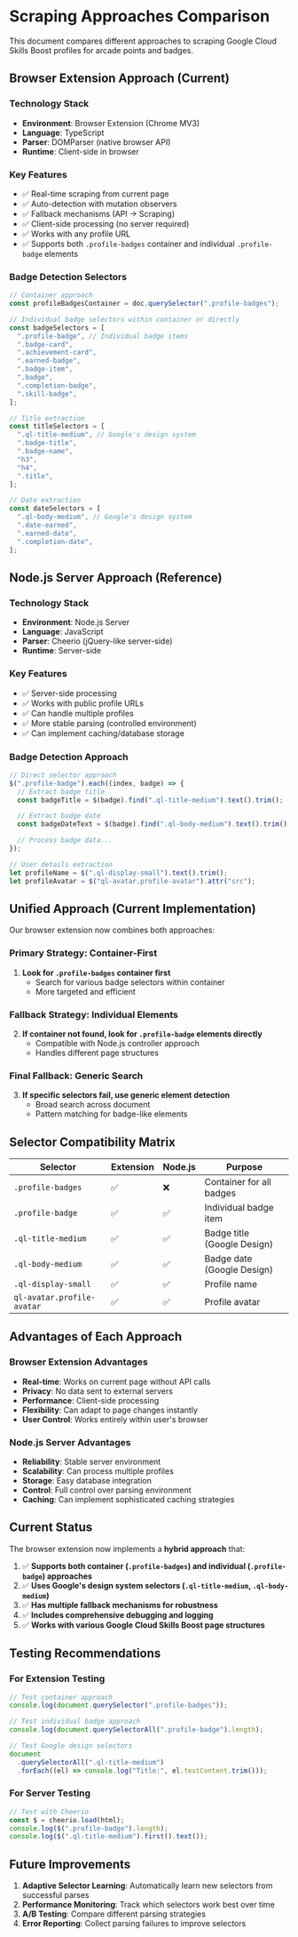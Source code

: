 # Scraping Approaches Comparison

This document compares different approaches to scraping Google Cloud Skills Boost profiles for arcade points and badges.

## Browser Extension Approach (Current)

### Technology Stack

- **Environment**: Browser Extension (Chrome MV3)
- **Language**: TypeScript
- **Parser**: DOMParser (native browser API)
- **Runtime**: Client-side in browser

### Key Features

- ✅ Real-time scraping from current page
- ✅ Auto-detection with mutation observers
- ✅ Fallback mechanisms (API → Scraping)
- ✅ Client-side processing (no server required)
- ✅ Works with any profile URL
- ✅ Supports both `.profile-badges` container and individual `.profile-badge` elements

### Badge Detection Selectors

```typescript
// Container approach
const profileBadgesContainer = doc.querySelector(".profile-badges");

// Individual badge selectors within container or directly
const badgeSelectors = [
  ".profile-badge", // Individual badge items
  ".badge-card",
  ".achievement-card",
  ".earned-badge",
  ".badge-item",
  ".badge",
  ".completion-badge",
  ".skill-badge",
];

// Title extraction
const titleSelectors = [
  ".ql-title-medium", // Google's design system
  ".badge-title",
  ".badge-name",
  "h3",
  "h4",
  ".title",
];

// Date extraction
const dateSelectors = [
  ".ql-body-medium", // Google's design system
  ".date-earned",
  ".earned-date",
  ".completion-date",
];
```

## Node.js Server Approach (Reference)

### Technology Stack

- **Environment**: Node.js Server
- **Language**: JavaScript
- **Parser**: Cheerio (jQuery-like server-side)
- **Runtime**: Server-side

### Key Features

- ✅ Server-side processing
- ✅ Works with public profile URLs
- ✅ Can handle multiple profiles
- ✅ More stable parsing (controlled environment)
- ✅ Can implement caching/database storage

### Badge Detection Approach

```javascript
// Direct selector approach
$(".profile-badge").each((index, badge) => {
  // Extract badge title
  const badgeTitle = $(badge).find(".ql-title-medium").text().trim();

  // Extract badge date
  const badgeDateText = $(badge).find(".ql-body-medium").text().trim();

  // Process badge data...
});

// User details extraction
let profileName = $(".ql-display-small").text().trim();
let profileAvatar = $("ql-avatar.profile-avatar").attr("src");
```

## Unified Approach (Current Implementation)

Our browser extension now combines both approaches:

### Primary Strategy: Container-First

1. **Look for `.profile-badges` container first**
   - Search for various badge selectors within container
   - More targeted and efficient

### Fallback Strategy: Individual Elements

2. **If container not found, look for `.profile-badge` elements directly**
   - Compatible with Node.js controller approach
   - Handles different page structures

### Final Fallback: Generic Search

3. **If specific selectors fail, use generic element detection**
   - Broad search across document
   - Pattern matching for badge-like elements

## Selector Compatibility Matrix

| Selector                   | Extension | Node.js | Purpose                     |
| -------------------------- | --------- | ------- | --------------------------- |
| `.profile-badges`          | ✅        | ❌      | Container for all badges    |
| `.profile-badge`           | ✅        | ✅      | Individual badge item       |
| `.ql-title-medium`         | ✅        | ✅      | Badge title (Google Design) |
| `.ql-body-medium`          | ✅        | ✅      | Badge date (Google Design)  |
| `.ql-display-small`        | ✅        | ✅      | Profile name                |
| `ql-avatar.profile-avatar` | ✅        | ✅      | Profile avatar              |

## Advantages of Each Approach

### Browser Extension Advantages

- **Real-time**: Works on current page without API calls
- **Privacy**: No data sent to external servers
- **Performance**: Client-side processing
- **Flexibility**: Can adapt to page changes instantly
- **User Control**: Works entirely within user's browser

### Node.js Server Advantages

- **Reliability**: Stable server environment
- **Scalability**: Can process multiple profiles
- **Storage**: Easy database integration
- **Control**: Full control over parsing environment
- **Caching**: Can implement sophisticated caching strategies

## Current Status

The browser extension now implements a **hybrid approach** that:

1. ✅ **Supports both container (`.profile-badges`) and individual (`.profile-badge`) approaches**
2. ✅ **Uses Google's design system selectors (`.ql-title-medium`, `.ql-body-medium`)**
3. ✅ **Has multiple fallback mechanisms for robustness**
4. ✅ **Includes comprehensive debugging and logging**
5. ✅ **Works with various Google Cloud Skills Boost page structures**

## Testing Recommendations

### For Extension Testing

```javascript
// Test container approach
console.log(document.querySelector(".profile-badges"));

// Test individual badge approach
console.log(document.querySelectorAll(".profile-badge").length);

// Test Google design selectors
document
  .querySelectorAll(".ql-title-medium")
  .forEach((el) => console.log("Title:", el.textContent.trim()));
```

### For Server Testing

```javascript
// Test with Cheerio
const $ = cheerio.load(html);
console.log($(".profile-badge").length);
console.log($(".ql-title-medium").first().text());
```

## Future Improvements

1. **Adaptive Selector Learning**: Automatically learn new selectors from successful parses
2. **Performance Monitoring**: Track which selectors work best over time
3. **A/B Testing**: Compare different parsing strategies
4. **Error Reporting**: Collect parsing failures to improve selectors
